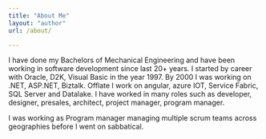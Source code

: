 ```yaml
---
title: "About Me"
layout: "author"
url: /about/

---
```


I have done my Bachelors of Mechanical Engineering and have been working in software development since last 20+ years.
I started by career with Oracle, D2K, Visual Basic in the year 1997. By 2000 I was working on .NET, ASP.NET, Biztalk.
Offlate I work on angular, azure IOT, Service Fabric, SQL Server and Datalake. I have worked in many roles such as developer, designer, presales, architect, project manager, program manager.


I was working as Program manager managing multiple scrum teams across geographies before I went on sabbatical.

